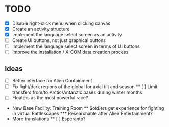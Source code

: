 # TODO
* [X] Disable right-click menu when clicking canvas
* [X] Create an activity structure
* [X] Implement the language select screen as an activity
* [ ] Create UI buttons, not just graphical buttons
* [ ] Implement the language select screen in terms of UI buttons
* [ ] Improve the installation / X-COM data creation process

## Ideas
* [ ] Better interface for Alien Containment
* [ ] Fix light/dark regions of the global for axial tilt and season
** [ ] Limit transfers from/to Arctic/Antarctic bases during winter months
* [ ] Floaters as the most powerful race?
* New Base Facility: Training Room
** Soldiers get experience for fighting in virtual Battlescapes
*** Researchable after Alien Entertainment?
* More translations
** [ ] Esperanto?
